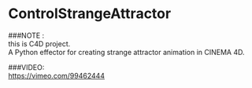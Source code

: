 ControlStrangeAttractor
=======================

###NOTE :  
this is C4D project.  
A Python effector for creating strange attractor animation in CINEMA 4D.  

###VIDEO:  
https://vimeo.com/99462444
